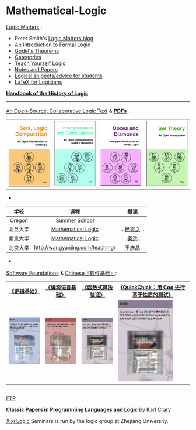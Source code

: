 # Mathematical-Logic
[Logic Matters](https://www.logicmatters.net) :
- Peter Smith's [Logic Matters blog](https://www.logicmatters.net/blogfront)
- [An Introduction to Formal Logic](https://www.logicmatters.net/ifl)
- [Godel's Theorems](https://www.logicmatters.net/igt)
- [Categories](https://www.logicmatters.net/categories)
- [Teach Yourself Logic](https://www.logicmatters.net/tyl)
- [Notes and Papers](https://www.logicmatters.net/yet-more-logic)
- [Logical snippets/advice for students](https://www.logicmatters.net/students)
- [LaTeX for Logicians](https://www.logicmatters.net/latex-for-logicians)

**[Handbook of the History of Logic](https://www.elsevier.com/books/book-series/handbook-of-the-history-of-logic)**

*****
[An Open-Source, Collaborative Logic Text](https://openlogicproject.org) & <u>[**PDFs**](https://builds.openlogicproject.org)</u>：
<table>
<tr>
<td><a href="https://slc.openlogicproject.org/"><img width="135px" src="./images/SetsLogicComputation.png"/></a></td>
<td><a href="https://ic.openlogicproject.org/"><img width="135px" src="./images/IncompletenessAndComputability.png"/></a></td>
<td><a href="https://bd.openlogicproject.org/"><img width="135px" src="./images/BoxesAndDiamonds.png"/></a></td>
<td><a href="https://builds.openlogicproject.org/courses/set-theory/"><img width="135px" src="./images/SetTheory.png"/></a></td>
</tr>
</table>

-

|学校 |课程 |授课 |
|:-----:|:----:|:----:|
| Oregon  | [Summer School](https://www.cs.uoregon.edu/research/summerschool/archives.html) |  |
|复旦大学 | <u>[Mathematical Logic](http://logic.fudan.edu.cn/)</u>  | ...[杨睿之](https://aplacenearby.ggr.fun)...|
| 南京大学  | <u>[Mathematical Logic](https://yiqinnju.github.io/course/MathLogic/MathLogic.html) |  ...[秦逸](https://yiqinnju.github.io/)...|
|北京大学 |  http://wangyanjing.com/teaching/ | 王彦晶|

-

[Software Foundations](https://softwarefoundations.cis.upenn.edu) & <u>Chinese『[软件基础](https://coq-zh.github.io/SF-zh/)』</u>:
<table>
<tr>
<th><a href="https://coq-zh.github.io/SF-zh/lf-current/index.html">《逻辑基础》</a></th>
<th><a href="https://coq-zh.github.io/SF-zh/plf-current/index.html">《编程语言基础》</a></th>
<th><a href="https://coq-zh.github.io/SF-zh/vfa-current/index.html">《函数式算法验证》</a></th>
<th><a href="https://coq-zh.github.io/SF-zh/qc-current/index.html">《QuickChick：用 Coq 进行基于性质的测试》</a></th>
</tr>
<tr>
<td><a href="https://coq-zh.github.io/SF-zh/lf-current/index.html"><img width="150px" src="./images/第一卷.png"/></a></td>
<td><a href="https://coq-zh.github.io/SF-zh/plf-current/index.html"><img width="150px" src="./images/第二卷.png"/></a></td>
<td><a href="https://coq-zh.github.io/SF-zh/vfa-current/index.html"><img width="150px" src="./images/第三卷.png"/></a></td>
<td><a href="https://coq-zh.github.io/SF-zh/qc-current/index.html"><img width="150px" src="./images/第四卷.png"/></a></td>
</tr>
</table>

*****

[FTP](http://okmij.org/ftp/)

**[Classic Papers in Programming Languages and Logic](https://www.cs.cmu.edu/~crary/819-f09/)** by [Karl Crary](https://www.cs.cmu.edu/~crary/)

[Xixi Logic](https://www.xixilogic.org/) Seminars is run by the logic group at Zhejiang University. 